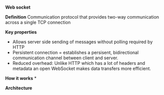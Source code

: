 **Web socket**

**Definition** Communication protocol that provides two-way communication across a single TCP connection

**Key properties**
* Allows server side sending of messages without polling required by HTTP
* Persistent connection = establishes a persisent, bidirectional communication channel between client and server.
* Reduced overhead: Unlike HTTP which has a lot of headers and metadata an open WebSocket makes data transfers more efficient.

**How it works**
* 

**Architecture**
